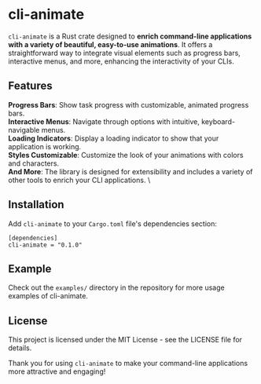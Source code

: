 # cli-animate

`cli-animate` is a Rust crate designed to **enrich command-line applications with a variety of beautiful, easy-to-use animations**.
It offers a straightforward way to integrate visual elements such as progress bars, interactive menus, and more, enhancing the interactivity of your CLIs.

## Features

**Progress Bars**: Show task progress with customizable, animated progress bars. \
**Interactive Menus**: Navigate through options with intuitive, keyboard-navigable menus. \
**Loading Indicators**: Display a loading indicator to show that your application is working. \
**Styles Customizable**: Customize the look of your animations with colors and characters. \
**And More**: The library is designed for extensibility and includes a variety of other tools to enrich your CLI applications. \

## Installation

Add `cli-animate` to your `Cargo.toml` file's dependencies section:

```
[dependencies]
cli-animate = "0.1.0"
```

## Example
Check out the `examples/` directory in the repository for more usage examples of cli-animate.

## License
This project is licensed under the MIT License - see the LICENSE file for details.

Thank you for using `cli-animate` to make your command-line applications more attractive and engaging!

